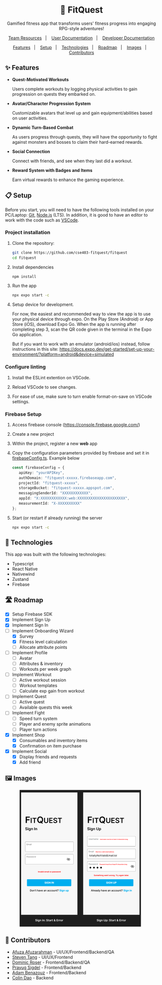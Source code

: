 <h1 align="center">
    💪 FitQuest
</h1>
<p align="center">Gamified fitness app that transforms users' fitness progress into engaging RPG-style adventures!</p>

<div align="center">

   [Team Resources](./team-resources.md)&nbsp;&nbsp;&nbsp;|&nbsp;&nbsp;&nbsp;
   [User Documentation](./documentation/userDoc.md)&nbsp;&nbsp;&nbsp;|&nbsp;&nbsp;&nbsp;
   [Developer  Documentation](./documentation/devDoc.md)

</div>

<p align="center">
  <a href="#-features">Features</a>&nbsp;&nbsp;&nbsp;|&nbsp;&nbsp;&nbsp;
  <a href="#-setup">Setup</a>&nbsp;&nbsp;&nbsp;|&nbsp;&nbsp;&nbsp;
  <a href="#-technologies">Technologies</a>&nbsp;&nbsp;&nbsp;|&nbsp;&nbsp;&nbsp;
  <a href="#%EF%B8%8F-roadmap">Roadmap</a>&nbsp;&nbsp;&nbsp;|&nbsp;&nbsp;&nbsp;
  <a href="#%EF%B8%8F-images">Images</a>&nbsp;&nbsp;&nbsp;|&nbsp;&nbsp;&nbsp;
  <a href="#-contributors">Contributors</a>
</p>

## ✨ Features

- **Quest-Motivated Workouts**

   Users complete workouts by logging physical activities to gain progression on quests they embarked on.

- **Avatar/Character Progression System**

   Customizable avatars that level up and gain equipment/abilities based on user activities.

- **Dynamic Turn-Based Combat**

   As users progress through quests, they will have the opportunity to fight against monsters and bosses to claim their hard-earned rewards.

- **Social Connection**

  Connect with friends, and see when they last did a workout.

- **Reward System with Badges and Items**

   Earn virtual rewards to enhance the gaming experience.


## 📋 Setup

Before you start, you will need to have the following tools installed on your PC/Laptop:
[Git](https://git-scm.com), [Node.js](https://nodejs.org/en/) (LTS).
In addition, it is good to have an editor to work with the code such as [VSCode](https://code.visualstudio.com/).

### Project installation

1. Clone the repository:

   ```bash
   git clone https://github.com/cse403-fitquest/fitquest
   cd fitquest
   ```

2. Install dependencies

   ```bash
   npm install
   ```

3. Run the app

   ```bash
   npx expo start -c
   ```

4. Setup device for development.

   For now, the easiest and recommended way to view the app is to use your physical device through expo. On the Play Store (Android) or App Store (iOS), download Expo Go. When the app is running after completing step 3, scan the QR code given in the terminal in the Expo Go application.

   But if you want to work with an emulator (android/ios) instead, follow instructions in this site: https://docs.expo.dev/get-started/set-up-your-environment/?platform=android&device=simulated

### Configure linting

1. Install the ESLint extention on VSCode.

2. Reload VSCode to see changes.

3. For ease of use, make sure to turn enable format-on-save on VSCode settings.

### Firebase Setup

1. Access firebase console (https://console.firebase.google.com/)

2. Create a new project

3. Within the project, register a new **web** app

4. Copy the configuration parameters provided by firebase and set it in [firebaseConfig.ts](./firebaseConfig.ts). Example below

   ```typescript
   const firebaseConfig = {
      apiKey: "yourAPIKey",
      authDomain: "fitquest-xxxxx.firebaseapp.com",
      projectId: "fitquest-xxxxx",
      storageBucket: "fitquest-xxxxx.appspot.com",
      messagingSenderId: "XXXXXXXXXXXX",
      appId: "X:XXXXXXXXXXXX:web:XXXXXXXXXXXXXXXXXXXXXX",
      measurementId: "X-XXXXXXXXXX"
   };
   ```

5. Start (or restart if already running) the server

   ```bash
   npx expo start -c
   ```

## 🚀 Technologies

This app was built with the following technologies:

- Typescript
- React Native
- Nativewind
- Zustand
- Firebase

## 🛣️ Roadmap

- [x] Setup Firebase SDK
- [x] Implement Sign Up
- [x] Implement Sign In
- [ ] Implement Onboarding Wizard
   - [x] Survey
   - [x] Fitness level calculation
   - [ ] Allocate attribute points
- [ ] Implement Profile
   - [ ] Avatar
   - [ ] Attributes & inventory
   - [ ] Workouts per week graph
- [ ] Implement Workout
   - [ ] Active workout session
   - [ ] Workout templates
   - [ ] Calculate exp gain from workout
- [ ] Implement Quest
   - [ ] Active quest
   - [ ] Available quests this week
- [ ] Implement Fight
   - [ ] Speed turn system
   - [ ] Player and enemy sprite animations
   - [ ] Player turn actions
- [x] Implement Shop
   - [x] Consumables and inventory items
   - [x] Confirmation on item purchase
- [x] Implement Social
   - [x] Display friends and requests
   - [x] Add friend

## 🖼️ Images

<div align="center">

  <img src="./readme-images/auth-screens.png" width="400"> &nbsp;

</div>

## 👥 Contributors

- [Afuza Afuzarahman](https://github.com/afutofu) - UI/UX/Frontend/Backend/QA
- [Steven Tang](https://github.com/ArcaneLG) - UI/UX/Frontend
- [Dominic Roser](https://github.com/Dominic-Roser) - Frontend/Backend/QA
- [Prayug Sigdel](https://github.com/Prayug) - Frontend/Backend
- [Adam Benazouz](https://github.com/adamben04) - Frontend/Backend
- [Colin Dao](https://github.com/ColinDao) - Backend
